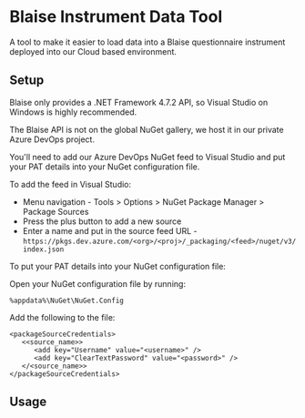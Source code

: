 
# Blaise Instrument Data Tool

A tool to make it easier to load data into a Blaise questionnaire instrument deployed into our Cloud based environment.

## Setup

Blaise only provides a .NET Framework 4.7.2 API, so Visual Studio on Windows is highly recommended.

The Blaise API is not on the global NuGet gallery, we host it in our private Azure DevOps project.

You'll need to add our Azure DevOps NuGet feed to Visual Studio and put your PAT details into your NuGet configuration file.

To add the feed in Visual Studio:

* Menu navigation - Tools > Options > NuGet Package Manager > Package Sources
* Press the plus button to add a new source
* Enter a name and put in the source feed URL - `https://pkgs.dev.azure.com/<org>/<proj>/_packaging/<feed>/nuget/v3/index.json`

To put your PAT details into your NuGet configuration file:

Open your NuGet configuration file by running:

```
%appdata%\NuGet\NuGet.Config
```

Add the following to the file:

```
<packageSourceCredentials>
   <<source_name>>
      <add key="Username" value="<username>" />
      <add key="ClearTextPassword" value="<password>" />
   </<source_name>>
</packageSourceCredentials>
```

## Usage

